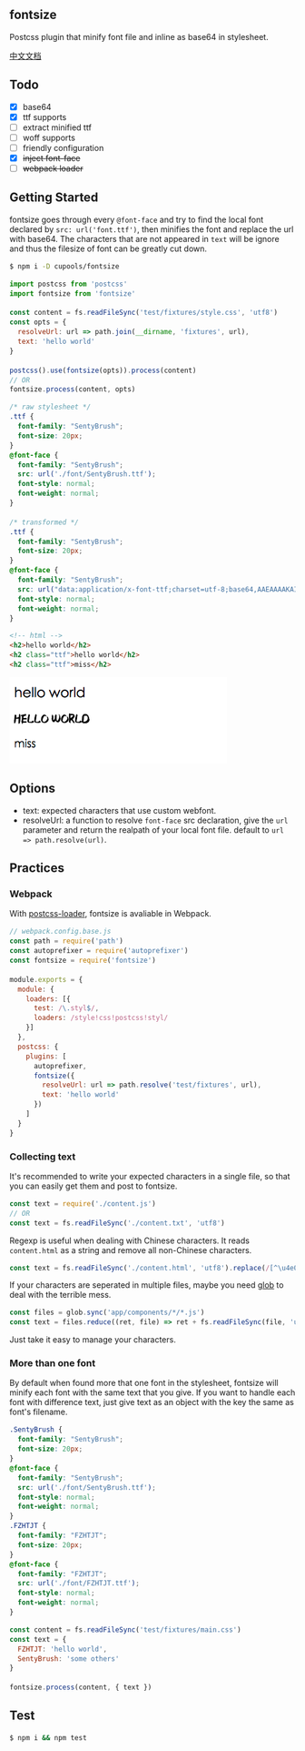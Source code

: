 ## fontsize

Postcss plugin that minify font file and inline as base64 in stylesheet.

[中文文档][]

## Todo

- [x] base64
- [x] ttf supports
- [ ] extract minified ttf
- [ ] woff supports
- [ ] friendly configuration
- [x] <s>inject font-face</s>
- [ ] <s>webpack loader</s>

## Getting Started

fontsize goes through every `@font-face` and try to find the local font declared by `src: url('font.ttf')`, then minifies the font and replace the url with base64. The characters that are not appeared in `text` will be ignore and thus the filesize of font can be greatly cut down.

```bash
$ npm i -D cupools/fontsize
```

```js
import postcss from 'postcss'
import fontsize from 'fontsize'

const content = fs.readFileSync('test/fixtures/style.css', 'utf8')
const opts = {
  resolveUrl: url => path.join(__dirname, 'fixtures', url),
  text: 'hello world'
}

postcss().use(fontsize(opts)).process(content)
// OR
fontsize.process(content, opts)
```

```css
/* raw stylesheet */
.ttf {
  font-family: "SentyBrush";
  font-size: 20px;
}
@font-face {
  font-family: "SentyBrush";
  src: url('./font/SentyBrush.ttf');
  font-style: normal;
  font-weight: normal;
}

/* transformed */
.ttf {
  font-family: "SentyBrush";
  font-size: 20px;
}
@font-face {
  font-family: "SentyBrush";
  src: url("data:application/x-font-ttf;charset=utf-8;base64,AAEAAAAKAIAAAwAgT1MvMkHQFusAAACsAAA...");
  font-style: normal;
  font-weight: normal;
}
```

```html
<!-- html -->
<h2>hello world</h2>
<h2 class="ttf">hello world</h2>
<h2 class="ttf">miss</h2>
```

![example](docs/example.png)

## Options

- text: expected characters that use custom webfont.
- resolveUrl: a function to resolve `font-face` src declaration, give the `url` parameter and return the realpath of your local font file. default to `url => path.resolve(url)`.

## Practices

### Webpack

With [postcss-loader][], fontsize is avaliable in Webpack.

```js
// webpack.config.base.js
const path = require('path')
const autoprefixer = require('autoprefixer')
const fontsize = require('fontsize')

module.exports = {
  module: {
    loaders: [{
      test: /\.styl$/,
      loaders: /style!css!postcss!styl/
    }]
  },
  postcss: {
    plugins: [
      autoprefixer,
      fontsize({
        resolveUrl: url => path.resolve('test/fixtures', url),
        text: 'hello world'
      })
    ]
  }
}
```

### Collecting text

It's recommended to write your expected characters in a single file, so that you can easily get them and post to fontsize.

```js
const text = require('./content.js')
// OR
const text = fs.readFileSync('./content.txt', 'utf8')
```

Regexp is useful when dealing with Chinese characters. It reads `content.html` as a string and remove all non-Chinese characters.

```js
const text = fs.readFileSync('./content.html', 'utf8').replace(/[^\u4e00-\u9fa5]/g, '')
```

If your characters are seperated in multiple files, maybe you need [glob][] to deal with the terrible mess.

```js
const files = glob.sync('app/components/*/*.js')
const text = files.reduce((ret, file) => ret + fs.readFileSync(file, 'utf8'), '')
```

Just take it easy to manage your characters.

### More than one font

By default when found more that one font in the stylesheet, fontsize will minify each font with the same text that you give. If you want to handle each font with difference text, just give text as an object with the key the same as font's filename.

```css
.SentyBrush {
  font-family: "SentyBrush";
  font-size: 20px;
}
@font-face {
  font-family: "SentyBrush";
  src: url('./font/SentyBrush.ttf');
  font-style: normal;
  font-weight: normal;
}
.FZHTJT {
  font-family: "FZHTJT";
  font-size: 20px;
}
@font-face {
  font-family: "FZHTJT";
  src: url('./font/FZHTJT.ttf');
  font-style: normal;
  font-weight: normal;
}
```

```js
const content = fs.readFileSync('test/fixtures/main.css')
const text = {
  FZHTJT: 'hello world',
  SentyBrush: 'some others'
}

fontsize.process(content, { text })
```

## Test

```bash
$ npm i && npm test
```


[postcss-loader]: https://github.com/postcss/postcss-loader
[glob]: https://github.com/isaacs/node-glob
[中文文档]: README.ZH-CN.md

